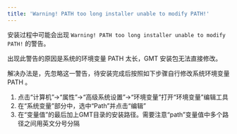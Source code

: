 ```yaml
---
title: 'Warning! PATH too long installer unable to modify PATH!'
---
```


安装过程中可能会出现 `Warning! PATH too long installer unable to modify PATH!` 的警告。

出现此警告的原因是系统的环境变量 PATH 太长，GMT 安装包无法直接修改。

解决办法是，先忽略这一警告，待安装完成后按照如下步骤自行修改系统环境变量 PATH 。

1. 点击“计算机”->“属性”->“高级系统设置”->“环境变量”打开“环境变量”编辑工具
2. 在“系统变量”部分中，选中“Path”并点击“编辑”
3. 在“变量值”的最后加上GMT目录的安装路径。需要注意“path”变量值中多个路径之间用英文分号分隔
